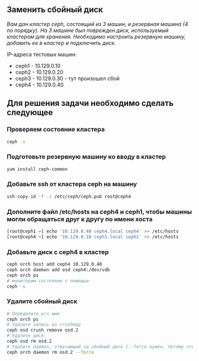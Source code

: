## Заменить сбойный диск

_Вам дан кластер ceph, состоящий из 3 машин, и резервная машина (4 по порядку). На 3 машине был поврежден диск, используемый кластером для хранения. Необходимо настроить резервную машину, добавить ее в кластер и подключить диск._

IP-адреса тестовых машин:
- ceph1 - 10.129.0.10
- ceph2 - 10.129.0.20
- ceph3 - 10.129.0.30 - тут произошел сбой
- ceph4 - 10.129.0.40

## Для решения задачи необходимо сделать следующее

### Проверяем состояние кластера
```bash
ceph -s
```

### Подготовьте резервную машину ко вводу в кластер
```bash
yum install ceph-common
```
### Добавьте ssh от кластера ceph на машину
```bash
ssh-copy-id -f -i /etc/ceph/ceph.pub root@ceph4
```

### Дополните файл /etc/hosts на ceph4 и ceph1, чтобы машины могли обращаться друг к другу по имени хоста
```bash
[root@ceph1 ~] echo '10.129.0.40 ceph4.local ceph4' >> /etc/hosts
[root@ceph4 ~] echo '10.129.0.10 ceph1.local ceph1' >> /etc/hosts
```
### Добавьте диск с ceph4 в кластер
```bash
ceph orch host add ceph4 10.129.0.40
ceph orch daemon add osd ceph4:/dev/vdb
ceph orch ps
# мониторим состояние с помощью
ceph -s
```

### Удалите сбойный диск
```bash
# Определите его имя
ceph orch ps
# Удалите запись из crushmap
ceph osd crush remove osd.2
# Удалите диск
ceph osd rm osd.2
# Удалите daemon, отвечающий за сбойный диск (--force нужен, потому что на сбойном диске есть данные, которые ceph считает нужными и просто так не удаляет)
ceph orch daemon rm osd.2 --force
```
